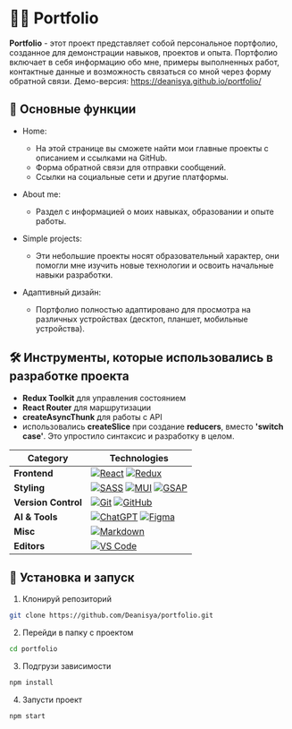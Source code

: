 # 👩‍💻 Portfolio

**Portfolio** - этот проект представляет собой персональное портфолио, созданное для демонстрации навыков, проектов и опыта. Портфолио включает в себя информацию обо мне, примеры выполненных работ, контактные данные и возможность связаться со мной через форму обратной связи.
Демо-версия: https://deanisya.github.io/portfolio/
## 📌 **Основные функции**

- Home:

  - На этой странице вы сможете найти мои главные проекты с описанием и ссылками на GitHub.
  - Форма обратной связи для отправки сообщений.
  - Ссылки на социальные сети и другие платформы.

- About me:

  - Раздел с информацией о моих навыках, образовании и опыте работы.

- Simple projects:

  - Эти небольшие проекты носят образовательный характер, они помогли мне изучить новые технологии и освоить начальные навыки разработки.

- Адаптивный дизайн:
  - Портфолио полностью адаптировано для просмотра на различных устройствах (десктоп, планшет, мобильные устройства).

## 🛠️ **Инструменты, которые использовались в разработке проекта**

- **Redux Toolkit** для управления состоянием
- **React Router** для маршрутизации
- **createAsyncThunk** для работы с API
- использовались **createSlice** при создание **reducers**, вместо **'switch case'**. Это упростило синтаксис и разработку в целом.

| **Category**        | **Technologies**                                                                                                                                                                                                                                                                                                                                                               |
| ------------------- | ------------------------------------------------------------------------------------------------------------------------------------------------------------------------------------------------------------------------------------------------------------------------------------------------------------------------------------------------------------------------------ |
| **Frontend**        | [![React](https://img.shields.io/static/v1?label=&message=React&color=61DAFB&logo=react&logoColor=FFFFFF)](https://react.dev/) [![Redux](https://img.shields.io/badge/redux-%23764ABC?logo=redux)](https://redux.js.org/)                                                                                                                                                      |
| **Styling**         | [![SASS](https://img.shields.io/static/v1?label=&message=SASS&color=CC6699&logo=sass&logoColor=FFFFFF)](https://sass-lang.com/) [![MUI](https://img.shields.io/badge/Material%20UI-%23007FFF?logo=MUI&logoColor=white)](https://mui.com/) [![GSAP](https://img.shields.io/static/v1?label=&message=GSAP&color=88CE02&logo=greensock&logoColor=FFFFFF)](https://greensock.com/) |
| **Version Control** | [![Git](https://img.shields.io/static/v1?label=&message=Git&color=F05032&logo=git&logoColor=FFFFFF)](https://git-scm.com/) [![GitHub](https://img.shields.io/static/v1?label=&message=GitHub&color=181717&logo=github&logoColor=FFFFFF)](https://github.com/)                                                                                                                  |
| **AI & Tools**      | [![ChatGPT](https://img.shields.io/static/v1?label=&message=ChatGPT&color=00A67E&logo=openai&logoColor=FFFFFF)](https://openai.com/) [![Figma](https://img.shields.io/static/v1?label=&message=Figma&color=F24E1E&logo=figma&logoColor=FFFFFF)](https://www.figma.com/)                                                                                                        |
| **Misc**            | [![Markdown](https://img.shields.io/static/v1?label=&message=Markdown&color=000000&logo=markdown&logoColor=FFFFFF)](https://www.markdownguide.org/)                                                                                                                                                                                                                            |
| **Editors**         | [![VS Code](https://img.shields.io/static/v1?label=&message=VS%20Code&color=9013FE&logo=visualstudiocode&logoColor=FFFFFF)](https://code.visualstudio.com/)                                                                                                                                                                                                                    |

## 📂 Установка и запуск

1. Клонируй репозиторий

```bash
git clone https://github.com/Deanisya/portfolio.git
```

2. Перейди в папку с проектом

```bash
cd portfolio
```

3. Подгрузи зависимости

```bash
npm install
```

4. Запусти проект

```bash
npm start
```
